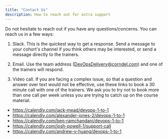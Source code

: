 ```yaml
---
title: "Contact Us"
description: How to reach out for extra support
---
```


Do not hesitate to reach out if you have any questions/concerns. You can reach us in a few ways:

1) Slack. This is the quickest way to get a response. Send a message to your cohort's channel if you think others may be interested, or send a message directly to the trainers.

2) Email. Use the team address (<DevOpsDelivery@corndel.com>) and one of the trainers will respond. 

3) Video call. If you are facing a complex issue, so that a question and answer over text would not be effective, use these links to book a 30 minute call with one of the trainers. We ask you to try not to book more than one call per week unless you are trying to catch up on the course material. 

* <https://calendly.com/jack-mead/devops-1-to-1>
* <https://calendly.com/alexander-jones-2/devops-1-to-1>
* <https://calendly.com/ben-ramchandani/devops-1-to-1>
* <https://calendly.com/josh-powell-1/support-call>
* <https://calendly.com/andrew-y-huang/devops-1-to-1>

